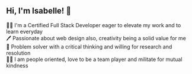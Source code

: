 ## Hi, I'm Isabelle! 🌻

👩‍💻 I'm a Certified Full Stack Developer eager to elevate my work and to learn everyday <br/>
🖊️ Passionate about web design also, creativity being a solid value for me <br/>
🔐 Problem solver with a critical thinking and willing for research and resolution <br/>
🙆‍♀️ I am people oriented, love to be a team player and militate for mutual kindness <br/>


